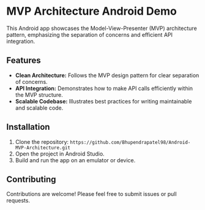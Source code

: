 # MVP Architecture Android Demo

This Android app showcases the Model-View-Presenter (MVP) architecture pattern, emphasizing the separation of concerns and efficient API integration.

## Features

- **Clean Architecture:** Follows the MVP design pattern for clear separation of concerns.
- **API Integration:** Demonstrates how to make API calls efficiently within the MVP structure.
- **Scalable Codebase:** Illustrates best practices for writing maintainable and scalable code.

## Installation

1. Clone the repository: `https://github.com/Bhupendrapatel98/Android-MVP-Architecture.git`
2. Open the project in Android Studio.
3. Build and run the app on an emulator or device.

## Contributing
Contributions are welcome! Please feel free to submit issues or pull requests.
